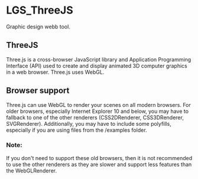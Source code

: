 # LGS_ThreeJS
Graphic design webb tool.

## ThreeJS
Three.js is a cross-browser JavaScript library and Application Programming Interface (API) used to create and display animated 3D computer graphics in a web browser. Three.js uses WebGL. 

## Browser support
Three.js can use WebGL to render your scenes on all modern browsers. For older browsers, especially Internet Explorer 10 and below, you may have to fallback to one of the other renderers (CSS2DRenderer, CSS3DRenderer, SVGRenderer). Additionally, you may have to include some polyfills, especially if you are using files from the /examples folder.

### Note: 
If you don't need to support these old browsers, then it is not recommended to use the other renderers as they are slower and support less features than the WebGLRenderer.
